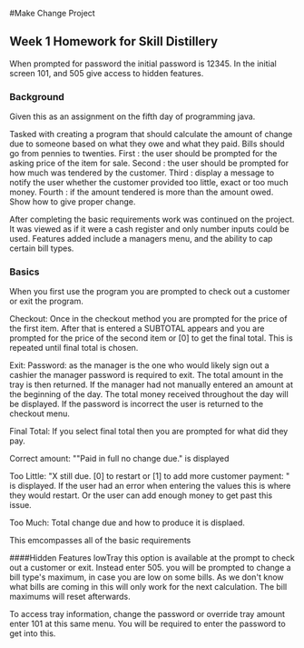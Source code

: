 #Make Change Project
## Week 1 Homework for Skill Distillery
When prompted for password the initial password is 12345.
In the initial screen 101, and 505 give access to hidden features.

### Background
Given this as an assignment on the fifth day of programming java. 

Tasked with creating a program that should calculate the amount of change due to someone based on what they owe and what they paid. Bills should go from pennies to twenties.
First : the user should be prompted for the asking price of the item for sale.
Second : the user should be prompted for how much was tendered by the customer.
Third : display a message to notify the user whether the customer provided too little, exact or too much money.
Fourth : if the amount tendered is more than the amount owed. Show how to give proper change.

After completing the basic requirements work was continued on the project. It was viewed as if it were a cash register and only number inputs could be used. Features added include a managers menu, and the ability to cap certain bill types.
### Basics
When you first use the program you are prompted to check out a customer or exit the program. 

Checkout:
	Once in the checkout method you are prompted for the price of the first item. After that is entered a SUBTOTAL appears and you are prompted for the price of the second item or [0] to get the final total. This is repeated until final total is chosen.	
		
 Exit:
 	Password: as the manager is the one who would likely sign out a cashier the manager password is required to exit. The total amount in the tray is then 	returned. If the manager had not manually entered an amount at the beginning of the day. The total money received throughout the day will be displayed. If the password is incorrect the user is returned to the checkout menu.
 	
Final Total: 
	If you select final total then you are prompted for what did they pay.

Correct amount: 
	""Paid in full no change due." is displayed
	
Too Little:
	"X still due. [0] to restart or [1] to add more customer payment: " is displayed. If the user had an error when entering the values this is where they would restart. Or the user can add enough money to get past this issue.
	
Too Much:
	Total change due and how to produce it is displaed.
	
This emcompasses all of the basic requirements

####Hidden Features
lowTray this option is available at the prompt to check out a customer or exit. Instead enter 505. you will be prompted to change a bill type's maximum, in case you are low on some bills. As we don't know what bills are coming in this will only work for the next calculation. The bill maximums will reset afterwards.

To access tray information, change the password or override tray amount enter 101 at this same menu. You will be required to enter the password to get into this.
